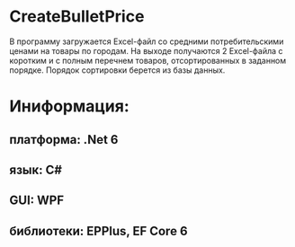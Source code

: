 # CreateBulletPrice

В программу загружается Excel-файл со средними потребительскими ценами на товары по городам. На выходе получаются 2 Excel-файла с коротким и с полным перечнем товаров, отсортированных в заданном порядке. Порядок сортировки берется из базы данных.

# Иниформация:
## платформа: .Net 6
## язык: C#
## GUI: WPF
## библиотеки: EPPlus, EF Core 6
